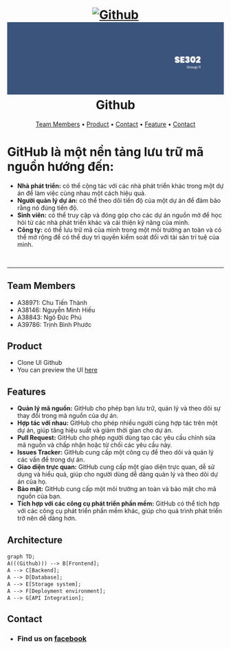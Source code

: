 <h1 align="center">
  <br>
     <a href="http://www.amitmerchant.com/electron-markdownify"><img src="https://github.githubassets.com/images/modules/logos_page/GitHub-Mark.png" alt="Github" width="200"></a>
    <img src="twitter-banner.png" width="600" />
  <br>
  Github
  <br>
</h1>

<p align="center">
  <a href="#team-members">Team Members</a> •
  <a href="#product">Product</a> •
  <a href="#contact">Contact</a> •
  <a href="#features">Feature</a> •
  <a href="#contact">Contact</a> 
</p>

# GitHub là một nền tảng lưu trữ mã nguồn hướng đến:
- **Nhà phát triển:** có thể cộng tác với các nhà phát triển khác trong một dự án để làm việc cùng nhau một cách hiệu quả.
- **Người quản lý dự án:** có thể theo dõi tiến độ của một dự án để đảm bảo rằng nó đúng tiến độ.
- **Sinh viên:** có thể truy cập và đóng góp cho các dự án nguồn mở để học hỏi từ các nhà phát triển khác và cải thiện kỹ năng của mình.
- **Công ty:** có thể lưu trữ mã của mình trong một môi trường an toàn và có thể mở rộng để có thể duy trì quyền kiểm soát đối với tài sản trí tuệ của mình.

&nbsp;


****

## Team Members


- A38971: Chu Tiến Thành
- A38146: Nguyễn Minh Hiếu
- A38843: Ngô Đức Phú
- A39786: Trịnh Bình Phước


## Product
- Clone UI Github
- You can preview the UI [here](https://www.figma.com/proto/DlUmk4CYVCEa0iqHlUEAsN/Nh%C3%B3m-11?node-id=22%3A211&scaling=scale-down&page-id=4%3A3&starting-point-node-id=22%3A360)

## Features

- **Quản lý mã nguồn:** GitHub cho phép bạn lưu trữ, quản lý và theo dõi sự thay đổi trong mã nguồn của dự án.
- **Hợp tác với nhau:** GitHub cho phép nhiều người cùng hợp tác trên một dự án, giúp tăng hiệu suất và giảm thời gian cho dự án.
- **Pull Request:** GitHub cho phép người dùng tạo các yêu cầu chỉnh sửa mã nguồn và chấp nhận hoặc từ chối các yêu cầu này.
- **Issues Tracker:** GitHub cung cấp một công cụ để theo dõi và quản lý các vấn đề trong dự án.
- **Giao diện trực quan:** GitHub cung cấp một giao diện trực quan, dễ sử dụng và hiểu quả, giúp cho người dùng dễ dàng quản lý và theo dõi dự án của họ.
- **Bảo mật:** GitHub cung cấp một môi trường an toàn và bảo mật cho mã nguồn của bạn.
- **Tích hợp với các công cụ phát triển phần mềm:** GitHub có thể tích hợp với các công cụ phát triển phần mềm khác, giúp cho quá trình phát triển trở nên dễ dàng hơn.

## Architecture

```mermaid
graph TD; 
A(((Github))) --> B[Frontend];
A --> C[Backend]; 
A --> D[Database];
A --> E[Storage system];
A --> F[Deployment environment]; 
A --> G[API Integration];
```


 
## Contact

- ### Find us on [facebook](https://www.facebook.com/heu1704)


<!-- markdownlint-enable -->
<!-- prettier-ignore-end -->
<!-- ALL-CONTRIBUTORS-LIST:END -->


